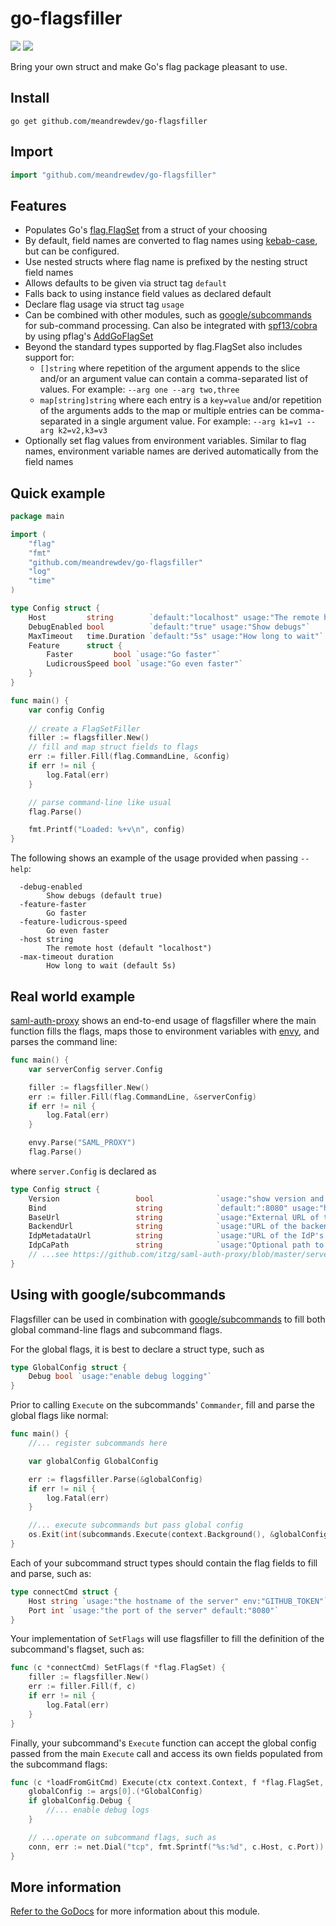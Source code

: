 # go-flagsfiller

[![](https://godoc.org/github.com/meandrewdev/go-flagsfiller?status.svg)](https://godoc.org/github.com/meandrewdev/go-flagsfiller)
[![](https://img.shields.io/badge/go.dev-module-007D9C)](https://pkg.go.dev/github.com/meandrewdev/go-flagsfiller)

Bring your own struct and make Go's flag package pleasant to use.

## Install

```
go get github.com/meandrewdev/go-flagsfiller
```

## Import

```go
import "github.com/meandrewdev/go-flagsfiller"
```

## Features

- Populates Go's [flag.FlagSet](https://golang.org/pkg/flag/#FlagSet) from a struct of your choosing
- By default, field names are converted to flag names using [kebab-case](https://en.wiktionary.org/wiki/kebab_case), but can be configured.
- Use nested structs where flag name is prefixed by the nesting struct field names
- Allows defaults to be given via struct tag `default`
- Falls back to using instance field values as declared default
- Declare flag usage via struct tag `usage`
- Can be combined with other modules, such as [google/subcommands](https://github.com/google/subcommands) for sub-command processing. Can also be integrated with [spf13/cobra](https://github.com/spf13/cobra) by using pflag's [AddGoFlagSet](https://godoc.org/github.com/spf13/pflag#FlagSet.AddGoFlagSet)
- Beyond the standard types supported by flag.FlagSet also includes support for:
    - `[]string` where repetition of the argument appends to the slice and/or an argument value can contain a comma-separated list of values. For example: `--arg one --arg two,three`
    - `map[string]string` where each entry is a `key=value` and/or repetition of the arguments adds to the map or multiple entries can be comma-separated in a single argument value. For example: `--arg k1=v1 --arg k2=v2,k3=v3`
- Optionally set flag values from environment variables. Similar to flag names, environment variable names are derived automatically from the field names

## Quick example

```go
package main

import (
	"flag"
	"fmt"
	"github.com/meandrewdev/go-flagsfiller"
	"log"
	"time"
)

type Config struct {
	Host         string        `default:"localhost" usage:"The remote host"`
	DebugEnabled bool          `default:"true" usage:"Show debugs"`
	MaxTimeout   time.Duration `default:"5s" usage:"How long to wait"`
	Feature      struct {
		Faster         bool `usage:"Go faster"`
		LudicrousSpeed bool `usage:"Go even faster"`
	}
}

func main() {
	var config Config
    
    // create a FlagSetFiller
	filler := flagsfiller.New()
    // fill and map struct fields to flags
	err := filler.Fill(flag.CommandLine, &config)
	if err != nil {
		log.Fatal(err)
	}

    // parse command-line like usual
	flag.Parse()

	fmt.Printf("Loaded: %+v\n", config)
}
```

The following shows an example of the usage provided when passing `--help`:
```
  -debug-enabled
    	Show debugs (default true)
  -feature-faster
    	Go faster
  -feature-ludicrous-speed
    	Go even faster
  -host string
    	The remote host (default "localhost")
  -max-timeout duration
    	How long to wait (default 5s)
```

## Real world example

[saml-auth-proxy](https://github.com/itzg/saml-auth-proxy) shows an end-to-end usage of flagsfiller where the main function fills the flags, maps those to environment variables with [envy](https://github.com/jamiealquiza/envy), and parses the command line:

```go
func main() {
	var serverConfig server.Config

	filler := flagsfiller.New()
	err := filler.Fill(flag.CommandLine, &serverConfig)
	if err != nil {
		log.Fatal(err)
	}

	envy.Parse("SAML_PROXY")
	flag.Parse()
```

where `server.Config` is declared as

```go
type Config struct {
	Version                 bool              `usage:"show version and exit"`
	Bind                    string            `default:":8080" usage:"host:port to bind for serving HTTP"`
	BaseUrl                 string            `usage:"External URL of this proxy"`
	BackendUrl              string            `usage:"URL of the backend being proxied"`
	IdpMetadataUrl          string            `usage:"URL of the IdP's metadata XML"`
	IdpCaPath               string            `usage:"Optional path to a CA certificate PEM file for the IdP"`
    // ...see https://github.com/itzg/saml-auth-proxy/blob/master/server/server.go for full set
}
```

## Using with google/subcommands

Flagsfiller can be used in combination with [google/subcommands](https://github.com/google/subcommands) to fill both global command-line flags and subcommand flags.

For the global flags, it is best to declare a struct type, such as

```go
type GlobalConfig struct {
	Debug bool `usage:"enable debug logging"`
}
```

Prior to calling `Execute` on the subcommands' `Commander`, fill and parse the global flags like normal:

```go
func main() {
    //... register subcommands here

	var globalConfig GlobalConfig

	err := flagsfiller.Parse(&globalConfig)
	if err != nil {
		log.Fatal(err)
	}

    //... execute subcommands but pass global config
	os.Exit(int(subcommands.Execute(context.Background(), &globalConfig)))
}
```

Each of your subcommand struct types should contain the flag fields to fill and parse, such as:

```go
type connectCmd struct {
	Host string `usage:"the hostname of the server" env:"GITHUB_TOKEN"`
	Port int `usage:"the port of the server" default:"8080"`
}
```

Your implementation of `SetFlags` will use flagsfiller to fill the definition of the subcommand's flagset, such as:

```go
func (c *connectCmd) SetFlags(f *flag.FlagSet) {
	filler := flagsfiller.New()
	err := filler.Fill(f, c)
	if err != nil {
		log.Fatal(err)
	}
}
```

Finally, your subcommand's `Execute` function can accept the global config passed from the main `Execute` call and access its own fields populated from the subcommand flags:

```go
func (c *loadFromGitCmd) Execute(ctx context.Context, f *flag.FlagSet, args ...interface{}) subcommands.ExitStatus {
	globalConfig := args[0].(*GlobalConfig)
    if globalConfig.Debug {
        //... enable debug logs
    }

    // ...operate on subcommand flags, such as
    conn, err := net.Dial("tcp", fmt.Sprintf("%s:%d", c.Host, c.Port))
}
```
## More information

[Refer to the GoDocs](https://godoc.org/github.com/meandrewdev/go-flagsfiller) for more information about this module.

